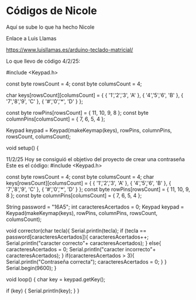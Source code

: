 # Códigos de Nicole

Aquí se sube lo que ha hecho Nicole

Enlace a Luis Llamas

https://www.luisllamas.es/arduino-teclado-matricial/

Lo que llevo de código 4/2/25:


#include <Keypad.h>
 
const byte rowsCount = 4;
const byte columsCount = 4;
 
char keys[rowsCount][columsCount] = {
   { '1','2','3', 'A' },
   { '4','5','6', 'B' },
   { '7','8','9', 'C' },
   { '#','0','*', 'D' }
};
 
const byte rowPins[rowsCount] = { 11, 10, 9, 8 };
const byte columnPins[columsCount] = { 7, 6, 5, 4 };
 
Keypad keypad = Keypad(makeKeymap(keys), rowPins, columnPins, rowsCount, columsCount);
 
void setup() {

11/2/25
Hoy se consiguió el objetivo del proyecto de crear una contraseña
Este es el código:
#include <Keypad.h>

const byte rowsCount = 4; const byte columsCount = 4;
char keys[rowsCount][columsCount] = { { '1','2','3', 'A' }, { '4','5','6', 'B' }, { '7','8','9', 'C' }, { '#','0','*', 'D' } };
const byte rowPins[rowsCount] = { 11, 10, 9, 8 }; const byte columnPins[columsCount] = { 7, 6, 5, 4 };

String password = "16A5";
int caracteresAcertados = 0;
Keypad keypad = Keypad(makeKeymap(keys), rowPins, columnPins, rowsCount, columsCount);

void corrector(char tecla){
 Serial.println(tecla);
 if (tecla == password[caracteresAcertados]){
    caracteresAcertados++;
    Serial.println("caracter correcto"+ caracteresAcertados);
  }
  else{
    caracteresAcertados = 0;
    Serial.println("caracter incorrecto"+ caracteresAcertados);
  }
  if(caracteresAcertados > 3){
    Serial.println("Contraseña correcta");
    caracteresAcertados = 0;
  }
}
   Serial.begin(9600);
}
 
void loop() {
   char key = keypad.getKey();
 
   if (key) {
      Serial.println(key);
   }
}

